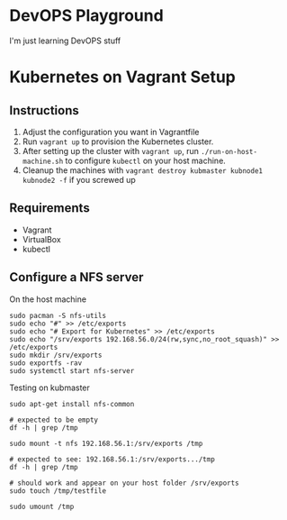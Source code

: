 # DevOPS Playground

I'm just learning DevOPS stuff

# Kubernetes on Vagrant Setup

## Instructions

1. Adjust the configuration you want in Vagrantfile
2. Run `vagrant up` to provision the Kubernetes cluster.
3. After setting up the cluster with `vagrant up`, run `./run-on-host-machine.sh` to configure `kubectl` on your host machine.
4. Cleanup the machines with `vagrant destroy kubmaster kubnode1 kubnode2 -f` if you screwed up

## Requirements

- Vagrant
- VirtualBox
- kubectl

## Configure a NFS server

On the host machine

```
sudo pacman -S nfs-utils
sudo echo "#" >> /etc/exports
sudo echo "# Export for Kubernetes" >> /etc/exports
sudo echo "/srv/exports 192.168.56.0/24(rw,sync,no_root_squash)" >> /etc/exports
sudo mkdir /srv/exports
sudo exportfs -rav
sudo systemctl start nfs-server
```

Testing on kubmaster  

```
sudo apt-get install nfs-common

# expected to be empty
df -h | grep /tmp 

sudo mount -t nfs 192.168.56.1:/srv/exports /tmp

# expected to see: 192.168.56.1:/srv/exports.../tmp
df -h | grep /tmp 

# should work and appear on your host folder /srv/exports
sudo touch /tmp/testfile

sudo umount /tmp
```

